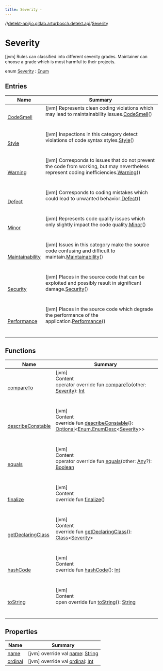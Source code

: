 ```yaml
---
title: Severity -
---
```

//[detekt-api](../../index.md)/[io.gitlab.arturbosch.detekt.api](../index.md)/[Severity](index.md)



# Severity  
 [jvm] Rules can classified into different severity grades. Maintainer can choose a grade which is most harmful to their projects.  
  
enum [Severity](index.md) : [Enum](https://kotlinlang.org/api/latest/jvm/stdlib/kotlin/-enum/index.html)   


## Entries  
  
|  Name|  Summary| 
|---|---|
| [CodeSmell](-code-smell/index.md)|  [jvm] Represents clean coding violations which may lead to maintainability issues.[CodeSmell](-code-smell/index.md)()  <br>  <br>   <br>
| [Style](-style/index.md)|  [jvm] Inspections in this category detect violations of code syntax styles.[Style](-style/index.md)()  <br>  <br>   <br>
| [Warning](-warning/index.md)|  [jvm] Corresponds to issues that do not prevent the code from working, but may nevertheless represent coding inefficiencies.[Warning](-warning/index.md)()  <br>  <br>   <br>
| [Defect](-defect/index.md)|  [jvm] Corresponds to coding mistakes which could lead to unwanted behavior.[Defect](-defect/index.md)()  <br>  <br>   <br>
| [Minor](-minor/index.md)|  [jvm] Represents code quality issues which only slightly impact the code quality.[Minor](-minor/index.md)()  <br>  <br>   <br>
| [Maintainability](-maintainability/index.md)|  [jvm] Issues in this category make the source code confusing and difficult to maintain.[Maintainability](-maintainability/index.md)()  <br>  <br>   <br>
| [Security](-security/index.md)|  [jvm] Places in the source code that can be exploited and possibly result in significant damage.[Security](-security/index.md)()  <br>  <br>   <br>
| [Performance](-performance/index.md)|  [jvm] Places in the source code which degrade the performance of the application.[Performance](-performance/index.md)()  <br>  <br>   <br>


## Functions  
  
|  Name|  Summary| 
|---|---|
| [compareTo](https://kotlinlang.org/api/latest/jvm/stdlib/kotlin/-enum/compare-to.html)| [jvm]  <br>Content  <br>operator override fun [compareTo](https://kotlinlang.org/api/latest/jvm/stdlib/kotlin/-enum/compare-to.html)(other: [Severity](index.md)): [Int](https://kotlinlang.org/api/latest/jvm/stdlib/kotlin/-int/index.html)  <br><br><br>
| [describeConstable](https://kotlinlang.org/api/latest/jvm/stdlib/kotlin/-enum/describe-constable.html)| [jvm]  <br>Content  <br>~~override~~ ~~fun~~ [~~describeConstable~~](https://kotlinlang.org/api/latest/jvm/stdlib/kotlin/-enum/describe-constable.html)~~(~~~~)~~~~:~~ [Optional](https://docs.oracle.com/javase/8/docs/api/java/util/Optional.html)<[Enum.EnumDesc](https://docs.oracle.com/javase/8/docs/api/java/lang/Enum.EnumDesc.html)<[Severity](index.md)>>  <br><br><br>
| [equals](https://kotlinlang.org/api/latest/jvm/stdlib/kotlin/-enum/equals.html)| [jvm]  <br>Content  <br>operator override fun [equals](https://kotlinlang.org/api/latest/jvm/stdlib/kotlin/-enum/equals.html)(other: [Any](https://kotlinlang.org/api/latest/jvm/stdlib/kotlin/-any/index.html)?): [Boolean](https://kotlinlang.org/api/latest/jvm/stdlib/kotlin/-boolean/index.html)  <br><br><br>
| [finalize](https://kotlinlang.org/api/latest/jvm/stdlib/kotlin/-enum/finalize.html)| [jvm]  <br>Content  <br>override fun [finalize](https://kotlinlang.org/api/latest/jvm/stdlib/kotlin/-enum/finalize.html)()  <br><br><br>
| [getDeclaringClass](https://kotlinlang.org/api/latest/jvm/stdlib/kotlin/-enum/get-declaring-class.html)| [jvm]  <br>Content  <br>override fun [getDeclaringClass](https://kotlinlang.org/api/latest/jvm/stdlib/kotlin/-enum/get-declaring-class.html)(): [Class](https://docs.oracle.com/javase/8/docs/api/java/lang/Class.html)<[Severity](index.md)>  <br><br><br>
| [hashCode](https://kotlinlang.org/api/latest/jvm/stdlib/kotlin/-enum/hash-code.html)| [jvm]  <br>Content  <br>override fun [hashCode](https://kotlinlang.org/api/latest/jvm/stdlib/kotlin/-enum/hash-code.html)(): [Int](https://kotlinlang.org/api/latest/jvm/stdlib/kotlin/-int/index.html)  <br><br><br>
| [toString](https://kotlinlang.org/api/latest/jvm/stdlib/kotlin/-enum/to-string.html)| [jvm]  <br>Content  <br>open override fun [toString](https://kotlinlang.org/api/latest/jvm/stdlib/kotlin/-enum/to-string.html)(): [String](https://kotlinlang.org/api/latest/jvm/stdlib/kotlin/-string/index.html)  <br><br><br>


## Properties  
  
|  Name|  Summary| 
|---|---|
| [name](index.md#io.gitlab.arturbosch.detekt.api/Severity/name/#/PointingToDeclaration/)|  [jvm] override val [name](index.md#io.gitlab.arturbosch.detekt.api/Severity/name/#/PointingToDeclaration/): [String](https://kotlinlang.org/api/latest/jvm/stdlib/kotlin/-string/index.html)   <br>
| [ordinal](index.md#io.gitlab.arturbosch.detekt.api/Severity/ordinal/#/PointingToDeclaration/)|  [jvm] override val [ordinal](index.md#io.gitlab.arturbosch.detekt.api/Severity/ordinal/#/PointingToDeclaration/): [Int](https://kotlinlang.org/api/latest/jvm/stdlib/kotlin/-int/index.html)   <br>

